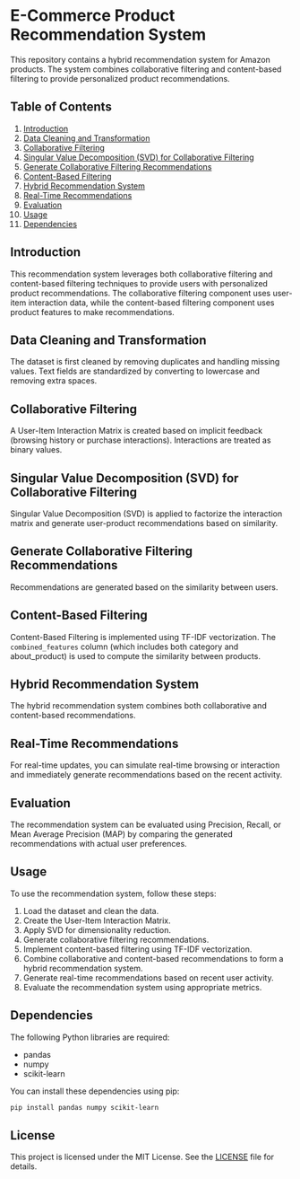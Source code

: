 # E-Commerce Product Recommendation System

This repository contains a hybrid recommendation system for Amazon products. The system combines collaborative filtering and content-based filtering to provide personalized product recommendations.

## Table of Contents

1. [Introduction](#introduction)
2. [Data Cleaning and Transformation](#data-cleaning-and-transformation)
3. [Collaborative Filtering](#collaborative-filtering)
4. [Singular Value Decomposition (SVD) for Collaborative Filtering](#singular-value-decomposition-svd-for-collaborative-filtering)
5. [Generate Collaborative Filtering Recommendations](#generate-collaborative-filtering-recommendations)
6. [Content-Based Filtering](#content-based-filtering)
7. [Hybrid Recommendation System](#hybrid-recommendation-system)
8. [Real-Time Recommendations](#real-time-recommendations)
9. [Evaluation](#evaluation)
10. [Usage](#usage)
11. [Dependencies](#dependencies)

## Introduction

This recommendation system leverages both collaborative filtering and content-based filtering techniques to provide users with personalized product recommendations. The collaborative filtering component uses user-item interaction data, while the content-based filtering component uses product features to make recommendations.

## Data Cleaning and Transformation

The dataset is first cleaned by removing duplicates and handling missing values. Text fields are standardized by converting to lowercase and removing extra spaces.

## Collaborative Filtering

A User-Item Interaction Matrix is created based on implicit feedback (browsing history or purchase interactions). Interactions are treated as binary values.

## Singular Value Decomposition (SVD) for Collaborative Filtering

Singular Value Decomposition (SVD) is applied to factorize the interaction matrix and generate user-product recommendations based on similarity.

## Generate Collaborative Filtering Recommendations

Recommendations are generated based on the similarity between users.

## Content-Based Filtering

Content-Based Filtering is implemented using TF-IDF vectorization. The `combined_features` column (which includes both category and about_product) is used to compute the similarity between products.

## Hybrid Recommendation System

The hybrid recommendation system combines both collaborative and content-based recommendations.

## Real-Time Recommendations

For real-time updates, you can simulate real-time browsing or interaction and immediately generate recommendations based on the recent activity.

## Evaluation

The recommendation system can be evaluated using Precision, Recall, or Mean Average Precision (MAP) by comparing the generated recommendations with actual user preferences.

## Usage

To use the recommendation system, follow these steps:

1. Load the dataset and clean the data.
2. Create the User-Item Interaction Matrix.
3. Apply SVD for dimensionality reduction.
4. Generate collaborative filtering recommendations.
5. Implement content-based filtering using TF-IDF vectorization.
6. Combine collaborative and content-based recommendations to form a hybrid recommendation system.
7. Generate real-time recommendations based on recent user activity.
8. Evaluate the recommendation system using appropriate metrics.

## Dependencies

The following Python libraries are required:

- pandas
- numpy
- scikit-learn

You can install these dependencies using pip:

```sh
pip install pandas numpy scikit-learn
```

## License

This project is licensed under the MIT License. See the [LICENSE](LICENSE) file for details.